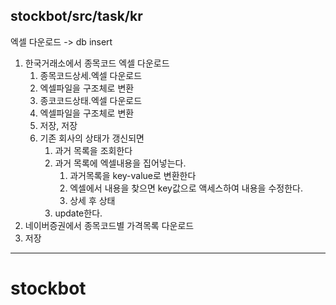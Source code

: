 stockbot/src/task/kr
---
엑셀 다운로드 -> db insert
1. 한국거래소에서 종목코드 엑셀 다운로드
   1. 종목코드상세.엑셀 다운로드
   2. 엑셀파일을 구조체로 변환
   3. 종코코드상태.엑셀 다운로드
   4. 엑셀파일을 구조체로 변환
   5. 저장, 저장
   6. 기존 회사의 상태가 갱신되면
      1. 과거 목록을 조회한다 
      2. 과거 목록에 엑셀내용을 집어넣는다.
         1. 과거목록을 key-value로 변환한다
         2. 엑셀에서 내용을  찾으면 key값으로 액세스하여 내용을 수정한다.
         3. 상세 후 상태
      3. update한다.
2. 네이버증권에서 종목코드별 가격목록 다운로드
3. 저장
---
# stockbot
